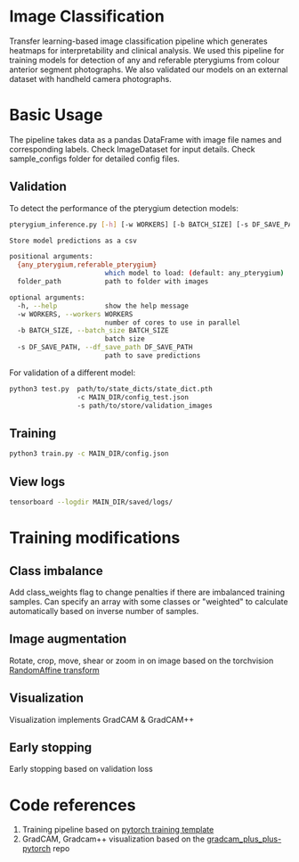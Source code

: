 # Image Classification
Transfer learning-based image classification pipeline which generates heatmaps for interpretability and clinical analysis. We used this pipeline for training models for detection of any and referable pterygiums from colour anterior segment photographs. We also validated our models on an external dataset with handheld camera photographs.

# Basic Usage
The pipeline takes data as a pandas DataFrame with image file names and corresponding labels. Check ImageDataset for input details. Check sample_configs folder for detailed config files.

## Validation
To detect the performance of the pterygium detection models:

```bash
pterygium_inference.py [-h] [-w WORKERS] [-b BATCH_SIZE] [-s DF_SAVE_PATH] [{any_pterygium,referable_pterygium}] folder_path

Store model predictions as a csv

positional arguments:
  {any_pterygium,referable_pterygium}
                        which model to load: (default: any_pterygium)
  folder_path           path to folder with images

optional arguments:
  -h, --help            show the help message 
  -w WORKERS, --workers WORKERS
                        number of cores to use in parallel
  -b BATCH_SIZE, --batch_size BATCH_SIZE
                        batch size
  -s DF_SAVE_PATH, --df_save_path DF_SAVE_PATH
                        path to save predictions

```

For validation of a different model:

```bash
python3 test.py  path/to/state_dicts/state_dict.pth
                 -c MAIN_DIR/config_test.json
                 -s path/to/store/validation_images
```
## Training
```bash
python3 train.py -c MAIN_DIR/config.json
```
## View logs
```bash
tensorboard --logdir MAIN_DIR/saved/logs/
```

# Training modifications
## Class imbalance
Add class_weights flag to change penalties if there are imbalanced training samples. Can specify an array with some classes or "weighted" to calculate automatically based on inverse number of samples.


## Image augmentation
Rotate, crop, move, shear or zoom in on image based on the torchvision [RandomAffine transform](https://pytorch.org/docs/stable/torchvision/transforms.html#torchvision.transforms.RandomAffine)

## Visualization

Visualization implements GradCAM & GradCAM++

## Early stopping

Early stopping based on validation loss

# Code references

1. Training pipeline based on [pytorch training template](https://github.com/victoresque/pytorch-template)
2. GradCAM, Gradcam++ visualization based on the [gradcam_plus_plus-pytorch](https://github.com/1Konny/gradcam_plus_plus-pytorch) repo
